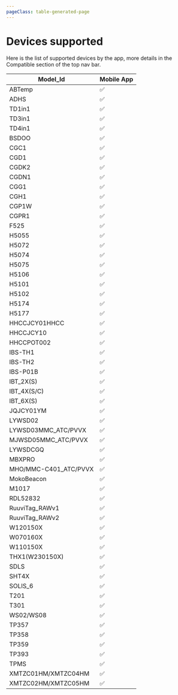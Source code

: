 ```yaml
---
pageClass: table-generated-page
---
```

# Devices supported

Here is the list of supported devices by the app, more details in the Compatible section of the top nav bar.

|Model_Id|Mobile App|
|-|-|
|ABTemp|✅|
|ADHS|✅|
|TD1in1|✅|
|TD3in1|✅|
|TD4in1|✅|
|BSDOO|✅|
|CGC1|✅|
|CGD1|✅|
|CGDK2|✅|
|CGDN1|✅|
|CGG1|✅|
|CGH1|✅|
|CGP1W|✅|
|CGPR1|✅|
|F525|✅|
|H5055|✅|
|H5072|✅|
|H5074|✅|
|H5075|✅|
|H5106|✅|
|H5101|✅|
|H5102|✅|
|H5174|✅|
|H5177|✅|
|HHCCJCY01HHCC|✅|
|HHCCJCY10|✅|
|HHCCPOT002|✅|
|IBS-TH1|✅|
|IBS-TH2|✅|
|IBS-P01B|✅|
|IBT_2X(S)|✅|
|IBT_4X(S/C)|✅|
|IBT_6X(S)|✅|
|JQJCY01YM|✅|
|LYWSD02|✅|
|LYWSD03MMC_ATC/PVVX|✅|
|MJWSD05MMC_ATC/PVVX|✅|
|LYWSDCGQ|✅|
|MBXPRO|✅|
|MHO/MMC-C401_ATC/PVVX|✅|
|MokoBeacon|✅|
|M1017|✅|
|RDL52832|✅|
|RuuviTag_RAWv1|✅|
|RuuviTag_RAWv2|✅|
|W120150X|✅|
|W070160X|✅|
|W110150X|✅|
|THX1(W230150X)|✅|
|SDLS|✅|
|SHT4X|✅|
|SOLIS_6|✅|
|T201|✅|
|T301|✅|
|WS02/WS08|✅|
|TP357|✅|
|TP358|✅|
|TP359|✅|
|TP393|✅|
|TPMS|✅|
|XMTZC01HM/XMTZC04HM|✅|
|XMTZC02HM/XMTZC05HM|✅|
